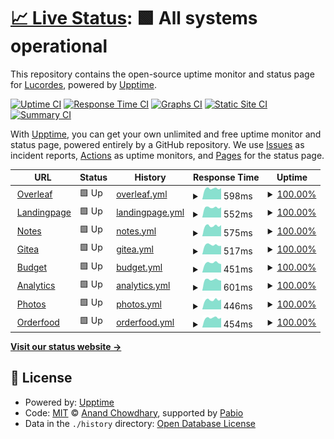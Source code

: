 # [📈 Live Status](https://status.lucacordes.com): <!--live status--> **🟩 All systems operational**

This repository contains the open-source uptime monitor and status page for [Lucordes](https://status.lucacordes.com), powered by [Upptime](https://github.com/upptime/upptime).

[![Uptime CI](https://github.com/lucordes/lucordes.github.io/workflows/Uptime%20CI/badge.svg)](https://github.com/lucordes/lucordes.github.io/actions?query=workflow%3A%22Uptime+CI%22)
[![Response Time CI](https://github.com/lucordes/lucordes.github.io/workflows/Response%20Time%20CI/badge.svg)](https://github.com/lucordes/lucordes.github.io/actions?query=workflow%3A%22Response+Time+CI%22)
[![Graphs CI](https://github.com/lucordes/lucordes.github.io/workflows/Graphs%20CI/badge.svg)](https://github.com/lucordes/lucordes.github.io/actions?query=workflow%3A%22Graphs+CI%22)
[![Static Site CI](https://github.com/lucordes/lucordes.github.io/workflows/Static%20Site%20CI/badge.svg)](https://github.com/lucordes/lucordes.github.io/actions?query=workflow%3A%22Static+Site+CI%22)
[![Summary CI](https://github.com/lucordes/lucordes.github.io/workflows/Summary%20CI/badge.svg)](https://github.com/lucordes/lucordes.github.io/actions?query=workflow%3A%22Summary+CI%22)

With [Upptime](https://upptime.js.org), you can get your own unlimited and free uptime monitor and status page, powered entirely by a GitHub repository. We use [Issues](https://github.com/lucordes/lucordes.github.io/issues) as incident reports, [Actions](https://github.com/lucordes/lucordes.github.io/actions) as uptime monitors, and [Pages](https://status.lucacordes.com) for the status page.

<!--start: status pages-->
<!-- This summary is generated by Upptime (https://github.com/upptime/upptime) -->
<!-- Do not edit this manually, your changes will be overwritten -->
<!-- prettier-ignore -->
| URL | Status | History | Response Time | Uptime |
| --- | ------ | ------- | ------------- | ------ |
| <img alt="" src="https://icons.duckduckgo.com/ip3/overleaf.lucacordes.com.ico" height="13"> [Overleaf](https://overleaf.lucacordes.com) | 🟩 Up | [overleaf.yml](https://github.com/lucordes/status/commits/HEAD/history/overleaf.yml) | <details><summary><img alt="Response time graph" src="./graphs/overleaf/response-time-week.png" height="20"> 598ms</summary><br><a href="https://lucordes.github.io/status/history/overleaf"><img alt="Response time 684" src="https://img.shields.io/endpoint?url=https%3A%2F%2Fraw.githubusercontent.com%2Flucordes%2Fstatus%2FHEAD%2Fapi%2Foverleaf%2Fresponse-time.json"></a><br><a href="https://lucordes.github.io/status/history/overleaf"><img alt="24-hour response time 615" src="https://img.shields.io/endpoint?url=https%3A%2F%2Fraw.githubusercontent.com%2Flucordes%2Fstatus%2FHEAD%2Fapi%2Foverleaf%2Fresponse-time-day.json"></a><br><a href="https://lucordes.github.io/status/history/overleaf"><img alt="7-day response time 598" src="https://img.shields.io/endpoint?url=https%3A%2F%2Fraw.githubusercontent.com%2Flucordes%2Fstatus%2FHEAD%2Fapi%2Foverleaf%2Fresponse-time-week.json"></a><br><a href="https://lucordes.github.io/status/history/overleaf"><img alt="30-day response time 638" src="https://img.shields.io/endpoint?url=https%3A%2F%2Fraw.githubusercontent.com%2Flucordes%2Fstatus%2FHEAD%2Fapi%2Foverleaf%2Fresponse-time-month.json"></a><br><a href="https://lucordes.github.io/status/history/overleaf"><img alt="1-year response time 684" src="https://img.shields.io/endpoint?url=https%3A%2F%2Fraw.githubusercontent.com%2Flucordes%2Fstatus%2FHEAD%2Fapi%2Foverleaf%2Fresponse-time-year.json"></a></details> | <details><summary><a href="https://lucordes.github.io/status/history/overleaf">100.00%</a></summary><a href="https://lucordes.github.io/status/history/overleaf"><img alt="All-time uptime 100.00%" src="https://img.shields.io/endpoint?url=https%3A%2F%2Fraw.githubusercontent.com%2Flucordes%2Fstatus%2FHEAD%2Fapi%2Foverleaf%2Fuptime.json"></a><br><a href="https://lucordes.github.io/status/history/overleaf"><img alt="24-hour uptime 100.00%" src="https://img.shields.io/endpoint?url=https%3A%2F%2Fraw.githubusercontent.com%2Flucordes%2Fstatus%2FHEAD%2Fapi%2Foverleaf%2Fuptime-day.json"></a><br><a href="https://lucordes.github.io/status/history/overleaf"><img alt="7-day uptime 100.00%" src="https://img.shields.io/endpoint?url=https%3A%2F%2Fraw.githubusercontent.com%2Flucordes%2Fstatus%2FHEAD%2Fapi%2Foverleaf%2Fuptime-week.json"></a><br><a href="https://lucordes.github.io/status/history/overleaf"><img alt="30-day uptime 100.00%" src="https://img.shields.io/endpoint?url=https%3A%2F%2Fraw.githubusercontent.com%2Flucordes%2Fstatus%2FHEAD%2Fapi%2Foverleaf%2Fuptime-month.json"></a><br><a href="https://lucordes.github.io/status/history/overleaf"><img alt="1-year uptime 100.00%" src="https://img.shields.io/endpoint?url=https%3A%2F%2Fraw.githubusercontent.com%2Flucordes%2Fstatus%2FHEAD%2Fapi%2Foverleaf%2Fuptime-year.json"></a></details>
| <img alt="" src="https://icons.duckduckgo.com/ip3/www.lucacordes.com.ico" height="13"> [Landingpage](https://www.lucacordes.com) | 🟩 Up | [landingpage.yml](https://github.com/lucordes/status/commits/HEAD/history/landingpage.yml) | <details><summary><img alt="Response time graph" src="./graphs/landingpage/response-time-week.png" height="20"> 552ms</summary><br><a href="https://lucordes.github.io/status/history/landingpage"><img alt="Response time 591" src="https://img.shields.io/endpoint?url=https%3A%2F%2Fraw.githubusercontent.com%2Flucordes%2Fstatus%2FHEAD%2Fapi%2Flandingpage%2Fresponse-time.json"></a><br><a href="https://lucordes.github.io/status/history/landingpage"><img alt="24-hour response time 560" src="https://img.shields.io/endpoint?url=https%3A%2F%2Fraw.githubusercontent.com%2Flucordes%2Fstatus%2FHEAD%2Fapi%2Flandingpage%2Fresponse-time-day.json"></a><br><a href="https://lucordes.github.io/status/history/landingpage"><img alt="7-day response time 552" src="https://img.shields.io/endpoint?url=https%3A%2F%2Fraw.githubusercontent.com%2Flucordes%2Fstatus%2FHEAD%2Fapi%2Flandingpage%2Fresponse-time-week.json"></a><br><a href="https://lucordes.github.io/status/history/landingpage"><img alt="30-day response time 564" src="https://img.shields.io/endpoint?url=https%3A%2F%2Fraw.githubusercontent.com%2Flucordes%2Fstatus%2FHEAD%2Fapi%2Flandingpage%2Fresponse-time-month.json"></a><br><a href="https://lucordes.github.io/status/history/landingpage"><img alt="1-year response time 591" src="https://img.shields.io/endpoint?url=https%3A%2F%2Fraw.githubusercontent.com%2Flucordes%2Fstatus%2FHEAD%2Fapi%2Flandingpage%2Fresponse-time-year.json"></a></details> | <details><summary><a href="https://lucordes.github.io/status/history/landingpage">100.00%</a></summary><a href="https://lucordes.github.io/status/history/landingpage"><img alt="All-time uptime 100.00%" src="https://img.shields.io/endpoint?url=https%3A%2F%2Fraw.githubusercontent.com%2Flucordes%2Fstatus%2FHEAD%2Fapi%2Flandingpage%2Fuptime.json"></a><br><a href="https://lucordes.github.io/status/history/landingpage"><img alt="24-hour uptime 100.00%" src="https://img.shields.io/endpoint?url=https%3A%2F%2Fraw.githubusercontent.com%2Flucordes%2Fstatus%2FHEAD%2Fapi%2Flandingpage%2Fuptime-day.json"></a><br><a href="https://lucordes.github.io/status/history/landingpage"><img alt="7-day uptime 100.00%" src="https://img.shields.io/endpoint?url=https%3A%2F%2Fraw.githubusercontent.com%2Flucordes%2Fstatus%2FHEAD%2Fapi%2Flandingpage%2Fuptime-week.json"></a><br><a href="https://lucordes.github.io/status/history/landingpage"><img alt="30-day uptime 100.00%" src="https://img.shields.io/endpoint?url=https%3A%2F%2Fraw.githubusercontent.com%2Flucordes%2Fstatus%2FHEAD%2Fapi%2Flandingpage%2Fuptime-month.json"></a><br><a href="https://lucordes.github.io/status/history/landingpage"><img alt="1-year uptime 100.00%" src="https://img.shields.io/endpoint?url=https%3A%2F%2Fraw.githubusercontent.com%2Flucordes%2Fstatus%2FHEAD%2Fapi%2Flandingpage%2Fuptime-year.json"></a></details>
| <img alt="" src="https://icons.duckduckgo.com/ip3/notes.lucacordes.com.ico" height="13"> [Notes](https://notes.lucacordes.com) | 🟩 Up | [notes.yml](https://github.com/lucordes/status/commits/HEAD/history/notes.yml) | <details><summary><img alt="Response time graph" src="./graphs/notes/response-time-week.png" height="20"> 575ms</summary><br><a href="https://lucordes.github.io/status/history/notes"><img alt="Response time 653" src="https://img.shields.io/endpoint?url=https%3A%2F%2Fraw.githubusercontent.com%2Flucordes%2Fstatus%2FHEAD%2Fapi%2Fnotes%2Fresponse-time.json"></a><br><a href="https://lucordes.github.io/status/history/notes"><img alt="24-hour response time 611" src="https://img.shields.io/endpoint?url=https%3A%2F%2Fraw.githubusercontent.com%2Flucordes%2Fstatus%2FHEAD%2Fapi%2Fnotes%2Fresponse-time-day.json"></a><br><a href="https://lucordes.github.io/status/history/notes"><img alt="7-day response time 575" src="https://img.shields.io/endpoint?url=https%3A%2F%2Fraw.githubusercontent.com%2Flucordes%2Fstatus%2FHEAD%2Fapi%2Fnotes%2Fresponse-time-week.json"></a><br><a href="https://lucordes.github.io/status/history/notes"><img alt="30-day response time 608" src="https://img.shields.io/endpoint?url=https%3A%2F%2Fraw.githubusercontent.com%2Flucordes%2Fstatus%2FHEAD%2Fapi%2Fnotes%2Fresponse-time-month.json"></a><br><a href="https://lucordes.github.io/status/history/notes"><img alt="1-year response time 653" src="https://img.shields.io/endpoint?url=https%3A%2F%2Fraw.githubusercontent.com%2Flucordes%2Fstatus%2FHEAD%2Fapi%2Fnotes%2Fresponse-time-year.json"></a></details> | <details><summary><a href="https://lucordes.github.io/status/history/notes">100.00%</a></summary><a href="https://lucordes.github.io/status/history/notes"><img alt="All-time uptime 99.98%" src="https://img.shields.io/endpoint?url=https%3A%2F%2Fraw.githubusercontent.com%2Flucordes%2Fstatus%2FHEAD%2Fapi%2Fnotes%2Fuptime.json"></a><br><a href="https://lucordes.github.io/status/history/notes"><img alt="24-hour uptime 100.00%" src="https://img.shields.io/endpoint?url=https%3A%2F%2Fraw.githubusercontent.com%2Flucordes%2Fstatus%2FHEAD%2Fapi%2Fnotes%2Fuptime-day.json"></a><br><a href="https://lucordes.github.io/status/history/notes"><img alt="7-day uptime 100.00%" src="https://img.shields.io/endpoint?url=https%3A%2F%2Fraw.githubusercontent.com%2Flucordes%2Fstatus%2FHEAD%2Fapi%2Fnotes%2Fuptime-week.json"></a><br><a href="https://lucordes.github.io/status/history/notes"><img alt="30-day uptime 100.00%" src="https://img.shields.io/endpoint?url=https%3A%2F%2Fraw.githubusercontent.com%2Flucordes%2Fstatus%2FHEAD%2Fapi%2Fnotes%2Fuptime-month.json"></a><br><a href="https://lucordes.github.io/status/history/notes"><img alt="1-year uptime 99.98%" src="https://img.shields.io/endpoint?url=https%3A%2F%2Fraw.githubusercontent.com%2Flucordes%2Fstatus%2FHEAD%2Fapi%2Fnotes%2Fuptime-year.json"></a></details>
| <img alt="" src="https://icons.duckduckgo.com/ip3/git.lucacordes.com.ico" height="13"> [Gitea](https://git.lucacordes.com) | 🟩 Up | [gitea.yml](https://github.com/lucordes/status/commits/HEAD/history/gitea.yml) | <details><summary><img alt="Response time graph" src="./graphs/gitea/response-time-week.png" height="20"> 517ms</summary><br><a href="https://lucordes.github.io/status/history/gitea"><img alt="Response time 594" src="https://img.shields.io/endpoint?url=https%3A%2F%2Fraw.githubusercontent.com%2Flucordes%2Fstatus%2FHEAD%2Fapi%2Fgitea%2Fresponse-time.json"></a><br><a href="https://lucordes.github.io/status/history/gitea"><img alt="24-hour response time 469" src="https://img.shields.io/endpoint?url=https%3A%2F%2Fraw.githubusercontent.com%2Flucordes%2Fstatus%2FHEAD%2Fapi%2Fgitea%2Fresponse-time-day.json"></a><br><a href="https://lucordes.github.io/status/history/gitea"><img alt="7-day response time 517" src="https://img.shields.io/endpoint?url=https%3A%2F%2Fraw.githubusercontent.com%2Flucordes%2Fstatus%2FHEAD%2Fapi%2Fgitea%2Fresponse-time-week.json"></a><br><a href="https://lucordes.github.io/status/history/gitea"><img alt="30-day response time 560" src="https://img.shields.io/endpoint?url=https%3A%2F%2Fraw.githubusercontent.com%2Flucordes%2Fstatus%2FHEAD%2Fapi%2Fgitea%2Fresponse-time-month.json"></a><br><a href="https://lucordes.github.io/status/history/gitea"><img alt="1-year response time 594" src="https://img.shields.io/endpoint?url=https%3A%2F%2Fraw.githubusercontent.com%2Flucordes%2Fstatus%2FHEAD%2Fapi%2Fgitea%2Fresponse-time-year.json"></a></details> | <details><summary><a href="https://lucordes.github.io/status/history/gitea">100.00%</a></summary><a href="https://lucordes.github.io/status/history/gitea"><img alt="All-time uptime 100.00%" src="https://img.shields.io/endpoint?url=https%3A%2F%2Fraw.githubusercontent.com%2Flucordes%2Fstatus%2FHEAD%2Fapi%2Fgitea%2Fuptime.json"></a><br><a href="https://lucordes.github.io/status/history/gitea"><img alt="24-hour uptime 100.00%" src="https://img.shields.io/endpoint?url=https%3A%2F%2Fraw.githubusercontent.com%2Flucordes%2Fstatus%2FHEAD%2Fapi%2Fgitea%2Fuptime-day.json"></a><br><a href="https://lucordes.github.io/status/history/gitea"><img alt="7-day uptime 100.00%" src="https://img.shields.io/endpoint?url=https%3A%2F%2Fraw.githubusercontent.com%2Flucordes%2Fstatus%2FHEAD%2Fapi%2Fgitea%2Fuptime-week.json"></a><br><a href="https://lucordes.github.io/status/history/gitea"><img alt="30-day uptime 100.00%" src="https://img.shields.io/endpoint?url=https%3A%2F%2Fraw.githubusercontent.com%2Flucordes%2Fstatus%2FHEAD%2Fapi%2Fgitea%2Fuptime-month.json"></a><br><a href="https://lucordes.github.io/status/history/gitea"><img alt="1-year uptime 100.00%" src="https://img.shields.io/endpoint?url=https%3A%2F%2Fraw.githubusercontent.com%2Flucordes%2Fstatus%2FHEAD%2Fapi%2Fgitea%2Fuptime-year.json"></a></details>
| <img alt="" src="https://icons.duckduckgo.com/ip3/budget.lucacordes.com.ico" height="13"> [Budget](https://budget.lucacordes.com) | 🟩 Up | [budget.yml](https://github.com/lucordes/status/commits/HEAD/history/budget.yml) | <details><summary><img alt="Response time graph" src="./graphs/budget/response-time-week.png" height="20"> 451ms</summary><br><a href="https://lucordes.github.io/status/history/budget"><img alt="Response time 497" src="https://img.shields.io/endpoint?url=https%3A%2F%2Fraw.githubusercontent.com%2Flucordes%2Fstatus%2FHEAD%2Fapi%2Fbudget%2Fresponse-time.json"></a><br><a href="https://lucordes.github.io/status/history/budget"><img alt="24-hour response time 393" src="https://img.shields.io/endpoint?url=https%3A%2F%2Fraw.githubusercontent.com%2Flucordes%2Fstatus%2FHEAD%2Fapi%2Fbudget%2Fresponse-time-day.json"></a><br><a href="https://lucordes.github.io/status/history/budget"><img alt="7-day response time 451" src="https://img.shields.io/endpoint?url=https%3A%2F%2Fraw.githubusercontent.com%2Flucordes%2Fstatus%2FHEAD%2Fapi%2Fbudget%2Fresponse-time-week.json"></a><br><a href="https://lucordes.github.io/status/history/budget"><img alt="30-day response time 467" src="https://img.shields.io/endpoint?url=https%3A%2F%2Fraw.githubusercontent.com%2Flucordes%2Fstatus%2FHEAD%2Fapi%2Fbudget%2Fresponse-time-month.json"></a><br><a href="https://lucordes.github.io/status/history/budget"><img alt="1-year response time 497" src="https://img.shields.io/endpoint?url=https%3A%2F%2Fraw.githubusercontent.com%2Flucordes%2Fstatus%2FHEAD%2Fapi%2Fbudget%2Fresponse-time-year.json"></a></details> | <details><summary><a href="https://lucordes.github.io/status/history/budget">100.00%</a></summary><a href="https://lucordes.github.io/status/history/budget"><img alt="All-time uptime 100.00%" src="https://img.shields.io/endpoint?url=https%3A%2F%2Fraw.githubusercontent.com%2Flucordes%2Fstatus%2FHEAD%2Fapi%2Fbudget%2Fuptime.json"></a><br><a href="https://lucordes.github.io/status/history/budget"><img alt="24-hour uptime 100.00%" src="https://img.shields.io/endpoint?url=https%3A%2F%2Fraw.githubusercontent.com%2Flucordes%2Fstatus%2FHEAD%2Fapi%2Fbudget%2Fuptime-day.json"></a><br><a href="https://lucordes.github.io/status/history/budget"><img alt="7-day uptime 100.00%" src="https://img.shields.io/endpoint?url=https%3A%2F%2Fraw.githubusercontent.com%2Flucordes%2Fstatus%2FHEAD%2Fapi%2Fbudget%2Fuptime-week.json"></a><br><a href="https://lucordes.github.io/status/history/budget"><img alt="30-day uptime 100.00%" src="https://img.shields.io/endpoint?url=https%3A%2F%2Fraw.githubusercontent.com%2Flucordes%2Fstatus%2FHEAD%2Fapi%2Fbudget%2Fuptime-month.json"></a><br><a href="https://lucordes.github.io/status/history/budget"><img alt="1-year uptime 100.00%" src="https://img.shields.io/endpoint?url=https%3A%2F%2Fraw.githubusercontent.com%2Flucordes%2Fstatus%2FHEAD%2Fapi%2Fbudget%2Fuptime-year.json"></a></details>
| <img alt="" src="https://icons.duckduckgo.com/ip3/analytics.lucacordes.com.ico" height="13"> [Analytics](https://analytics.lucacordes.com) | 🟩 Up | [analytics.yml](https://github.com/lucordes/status/commits/HEAD/history/analytics.yml) | <details><summary><img alt="Response time graph" src="./graphs/analytics/response-time-week.png" height="20"> 601ms</summary><br><a href="https://lucordes.github.io/status/history/analytics"><img alt="Response time 668" src="https://img.shields.io/endpoint?url=https%3A%2F%2Fraw.githubusercontent.com%2Flucordes%2Fstatus%2FHEAD%2Fapi%2Fanalytics%2Fresponse-time.json"></a><br><a href="https://lucordes.github.io/status/history/analytics"><img alt="24-hour response time 552" src="https://img.shields.io/endpoint?url=https%3A%2F%2Fraw.githubusercontent.com%2Flucordes%2Fstatus%2FHEAD%2Fapi%2Fanalytics%2Fresponse-time-day.json"></a><br><a href="https://lucordes.github.io/status/history/analytics"><img alt="7-day response time 601" src="https://img.shields.io/endpoint?url=https%3A%2F%2Fraw.githubusercontent.com%2Flucordes%2Fstatus%2FHEAD%2Fapi%2Fanalytics%2Fresponse-time-week.json"></a><br><a href="https://lucordes.github.io/status/history/analytics"><img alt="30-day response time 618" src="https://img.shields.io/endpoint?url=https%3A%2F%2Fraw.githubusercontent.com%2Flucordes%2Fstatus%2FHEAD%2Fapi%2Fanalytics%2Fresponse-time-month.json"></a><br><a href="https://lucordes.github.io/status/history/analytics"><img alt="1-year response time 668" src="https://img.shields.io/endpoint?url=https%3A%2F%2Fraw.githubusercontent.com%2Flucordes%2Fstatus%2FHEAD%2Fapi%2Fanalytics%2Fresponse-time-year.json"></a></details> | <details><summary><a href="https://lucordes.github.io/status/history/analytics">100.00%</a></summary><a href="https://lucordes.github.io/status/history/analytics"><img alt="All-time uptime 100.00%" src="https://img.shields.io/endpoint?url=https%3A%2F%2Fraw.githubusercontent.com%2Flucordes%2Fstatus%2FHEAD%2Fapi%2Fanalytics%2Fuptime.json"></a><br><a href="https://lucordes.github.io/status/history/analytics"><img alt="24-hour uptime 100.00%" src="https://img.shields.io/endpoint?url=https%3A%2F%2Fraw.githubusercontent.com%2Flucordes%2Fstatus%2FHEAD%2Fapi%2Fanalytics%2Fuptime-day.json"></a><br><a href="https://lucordes.github.io/status/history/analytics"><img alt="7-day uptime 100.00%" src="https://img.shields.io/endpoint?url=https%3A%2F%2Fraw.githubusercontent.com%2Flucordes%2Fstatus%2FHEAD%2Fapi%2Fanalytics%2Fuptime-week.json"></a><br><a href="https://lucordes.github.io/status/history/analytics"><img alt="30-day uptime 100.00%" src="https://img.shields.io/endpoint?url=https%3A%2F%2Fraw.githubusercontent.com%2Flucordes%2Fstatus%2FHEAD%2Fapi%2Fanalytics%2Fuptime-month.json"></a><br><a href="https://lucordes.github.io/status/history/analytics"><img alt="1-year uptime 100.00%" src="https://img.shields.io/endpoint?url=https%3A%2F%2Fraw.githubusercontent.com%2Flucordes%2Fstatus%2FHEAD%2Fapi%2Fanalytics%2Fuptime-year.json"></a></details>
| <img alt="" src="https://icons.duckduckgo.com/ip3/photos.lucacordes.com.ico" height="13"> [Photos](https://photos.lucacordes.com) | 🟩 Up | [photos.yml](https://github.com/lucordes/status/commits/HEAD/history/photos.yml) | <details><summary><img alt="Response time graph" src="./graphs/photos/response-time-week.png" height="20"> 446ms</summary><br><a href="https://lucordes.github.io/status/history/photos"><img alt="Response time 490" src="https://img.shields.io/endpoint?url=https%3A%2F%2Fraw.githubusercontent.com%2Flucordes%2Fstatus%2FHEAD%2Fapi%2Fphotos%2Fresponse-time.json"></a><br><a href="https://lucordes.github.io/status/history/photos"><img alt="24-hour response time 468" src="https://img.shields.io/endpoint?url=https%3A%2F%2Fraw.githubusercontent.com%2Flucordes%2Fstatus%2FHEAD%2Fapi%2Fphotos%2Fresponse-time-day.json"></a><br><a href="https://lucordes.github.io/status/history/photos"><img alt="7-day response time 446" src="https://img.shields.io/endpoint?url=https%3A%2F%2Fraw.githubusercontent.com%2Flucordes%2Fstatus%2FHEAD%2Fapi%2Fphotos%2Fresponse-time-week.json"></a><br><a href="https://lucordes.github.io/status/history/photos"><img alt="30-day response time 464" src="https://img.shields.io/endpoint?url=https%3A%2F%2Fraw.githubusercontent.com%2Flucordes%2Fstatus%2FHEAD%2Fapi%2Fphotos%2Fresponse-time-month.json"></a><br><a href="https://lucordes.github.io/status/history/photos"><img alt="1-year response time 490" src="https://img.shields.io/endpoint?url=https%3A%2F%2Fraw.githubusercontent.com%2Flucordes%2Fstatus%2FHEAD%2Fapi%2Fphotos%2Fresponse-time-year.json"></a></details> | <details><summary><a href="https://lucordes.github.io/status/history/photos">100.00%</a></summary><a href="https://lucordes.github.io/status/history/photos"><img alt="All-time uptime 100.00%" src="https://img.shields.io/endpoint?url=https%3A%2F%2Fraw.githubusercontent.com%2Flucordes%2Fstatus%2FHEAD%2Fapi%2Fphotos%2Fuptime.json"></a><br><a href="https://lucordes.github.io/status/history/photos"><img alt="24-hour uptime 100.00%" src="https://img.shields.io/endpoint?url=https%3A%2F%2Fraw.githubusercontent.com%2Flucordes%2Fstatus%2FHEAD%2Fapi%2Fphotos%2Fuptime-day.json"></a><br><a href="https://lucordes.github.io/status/history/photos"><img alt="7-day uptime 100.00%" src="https://img.shields.io/endpoint?url=https%3A%2F%2Fraw.githubusercontent.com%2Flucordes%2Fstatus%2FHEAD%2Fapi%2Fphotos%2Fuptime-week.json"></a><br><a href="https://lucordes.github.io/status/history/photos"><img alt="30-day uptime 100.00%" src="https://img.shields.io/endpoint?url=https%3A%2F%2Fraw.githubusercontent.com%2Flucordes%2Fstatus%2FHEAD%2Fapi%2Fphotos%2Fuptime-month.json"></a><br><a href="https://lucordes.github.io/status/history/photos"><img alt="1-year uptime 100.00%" src="https://img.shields.io/endpoint?url=https%3A%2F%2Fraw.githubusercontent.com%2Flucordes%2Fstatus%2FHEAD%2Fapi%2Fphotos%2Fuptime-year.json"></a></details>
| <img alt="" src="https://icons.duckduckgo.com/ip3/orderfood.lucacordes.com.ico" height="13"> [Orderfood](https://orderfood.lucacordes.com) | 🟩 Up | [orderfood.yml](https://github.com/lucordes/status/commits/HEAD/history/orderfood.yml) | <details><summary><img alt="Response time graph" src="./graphs/orderfood/response-time-week.png" height="20"> 454ms</summary><br><a href="https://lucordes.github.io/status/history/orderfood"><img alt="Response time 489" src="https://img.shields.io/endpoint?url=https%3A%2F%2Fraw.githubusercontent.com%2Flucordes%2Fstatus%2FHEAD%2Fapi%2Forderfood%2Fresponse-time.json"></a><br><a href="https://lucordes.github.io/status/history/orderfood"><img alt="24-hour response time 461" src="https://img.shields.io/endpoint?url=https%3A%2F%2Fraw.githubusercontent.com%2Flucordes%2Fstatus%2FHEAD%2Fapi%2Forderfood%2Fresponse-time-day.json"></a><br><a href="https://lucordes.github.io/status/history/orderfood"><img alt="7-day response time 454" src="https://img.shields.io/endpoint?url=https%3A%2F%2Fraw.githubusercontent.com%2Flucordes%2Fstatus%2FHEAD%2Fapi%2Forderfood%2Fresponse-time-week.json"></a><br><a href="https://lucordes.github.io/status/history/orderfood"><img alt="30-day response time 466" src="https://img.shields.io/endpoint?url=https%3A%2F%2Fraw.githubusercontent.com%2Flucordes%2Fstatus%2FHEAD%2Fapi%2Forderfood%2Fresponse-time-month.json"></a><br><a href="https://lucordes.github.io/status/history/orderfood"><img alt="1-year response time 489" src="https://img.shields.io/endpoint?url=https%3A%2F%2Fraw.githubusercontent.com%2Flucordes%2Fstatus%2FHEAD%2Fapi%2Forderfood%2Fresponse-time-year.json"></a></details> | <details><summary><a href="https://lucordes.github.io/status/history/orderfood">100.00%</a></summary><a href="https://lucordes.github.io/status/history/orderfood"><img alt="All-time uptime 100.00%" src="https://img.shields.io/endpoint?url=https%3A%2F%2Fraw.githubusercontent.com%2Flucordes%2Fstatus%2FHEAD%2Fapi%2Forderfood%2Fuptime.json"></a><br><a href="https://lucordes.github.io/status/history/orderfood"><img alt="24-hour uptime 100.00%" src="https://img.shields.io/endpoint?url=https%3A%2F%2Fraw.githubusercontent.com%2Flucordes%2Fstatus%2FHEAD%2Fapi%2Forderfood%2Fuptime-day.json"></a><br><a href="https://lucordes.github.io/status/history/orderfood"><img alt="7-day uptime 100.00%" src="https://img.shields.io/endpoint?url=https%3A%2F%2Fraw.githubusercontent.com%2Flucordes%2Fstatus%2FHEAD%2Fapi%2Forderfood%2Fuptime-week.json"></a><br><a href="https://lucordes.github.io/status/history/orderfood"><img alt="30-day uptime 100.00%" src="https://img.shields.io/endpoint?url=https%3A%2F%2Fraw.githubusercontent.com%2Flucordes%2Fstatus%2FHEAD%2Fapi%2Forderfood%2Fuptime-month.json"></a><br><a href="https://lucordes.github.io/status/history/orderfood"><img alt="1-year uptime 100.00%" src="https://img.shields.io/endpoint?url=https%3A%2F%2Fraw.githubusercontent.com%2Flucordes%2Fstatus%2FHEAD%2Fapi%2Forderfood%2Fuptime-year.json"></a></details>

<!--end: status pages-->

[**Visit our status website →**](https://status.lucacordes.com)

## 📄 License

- Powered by: [Upptime](https://github.com/upptime/upptime)
- Code: [MIT](./LICENSE) © [Anand Chowdhary](https://anandchowdhary.com), supported by [Pabio](https://pabio.com)
- Data in the `./history` directory: [Open Database License](https://opendatacommons.org/licenses/odbl/1-0/)
